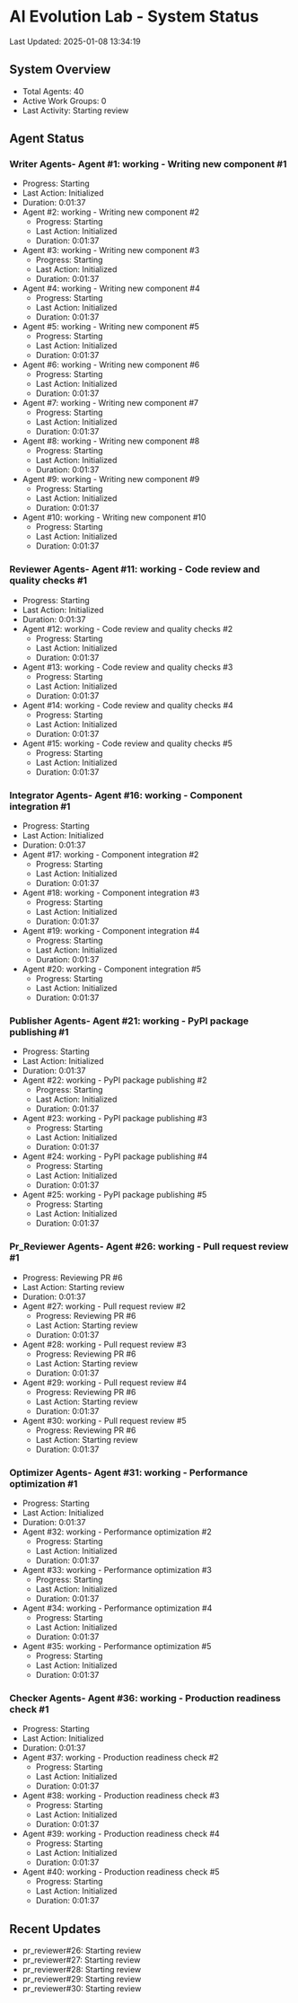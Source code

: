 # AI Evolution Lab - System Status
Last Updated: 2025-01-08 13:34:19

## System Overview
- Total Agents: 40
- Active Work Groups: 0
- Last Activity: Starting review

## Agent Status

### Writer Agents- Agent #1: working - Writing new component #1
  - Progress: Starting
  - Last Action: Initialized
  - Duration: 0:01:37
- Agent #2: working - Writing new component #2
  - Progress: Starting
  - Last Action: Initialized
  - Duration: 0:01:37
- Agent #3: working - Writing new component #3
  - Progress: Starting
  - Last Action: Initialized
  - Duration: 0:01:37
- Agent #4: working - Writing new component #4
  - Progress: Starting
  - Last Action: Initialized
  - Duration: 0:01:37
- Agent #5: working - Writing new component #5
  - Progress: Starting
  - Last Action: Initialized
  - Duration: 0:01:37
- Agent #6: working - Writing new component #6
  - Progress: Starting
  - Last Action: Initialized
  - Duration: 0:01:37
- Agent #7: working - Writing new component #7
  - Progress: Starting
  - Last Action: Initialized
  - Duration: 0:01:37
- Agent #8: working - Writing new component #8
  - Progress: Starting
  - Last Action: Initialized
  - Duration: 0:01:37
- Agent #9: working - Writing new component #9
  - Progress: Starting
  - Last Action: Initialized
  - Duration: 0:01:37
- Agent #10: working - Writing new component #10
  - Progress: Starting
  - Last Action: Initialized
  - Duration: 0:01:37

### Reviewer Agents- Agent #11: working - Code review and quality checks #1
  - Progress: Starting
  - Last Action: Initialized
  - Duration: 0:01:37
- Agent #12: working - Code review and quality checks #2
  - Progress: Starting
  - Last Action: Initialized
  - Duration: 0:01:37
- Agent #13: working - Code review and quality checks #3
  - Progress: Starting
  - Last Action: Initialized
  - Duration: 0:01:37
- Agent #14: working - Code review and quality checks #4
  - Progress: Starting
  - Last Action: Initialized
  - Duration: 0:01:37
- Agent #15: working - Code review and quality checks #5
  - Progress: Starting
  - Last Action: Initialized
  - Duration: 0:01:37

### Integrator Agents- Agent #16: working - Component integration #1
  - Progress: Starting
  - Last Action: Initialized
  - Duration: 0:01:37
- Agent #17: working - Component integration #2
  - Progress: Starting
  - Last Action: Initialized
  - Duration: 0:01:37
- Agent #18: working - Component integration #3
  - Progress: Starting
  - Last Action: Initialized
  - Duration: 0:01:37
- Agent #19: working - Component integration #4
  - Progress: Starting
  - Last Action: Initialized
  - Duration: 0:01:37
- Agent #20: working - Component integration #5
  - Progress: Starting
  - Last Action: Initialized
  - Duration: 0:01:37

### Publisher Agents- Agent #21: working - PyPI package publishing #1
  - Progress: Starting
  - Last Action: Initialized
  - Duration: 0:01:37
- Agent #22: working - PyPI package publishing #2
  - Progress: Starting
  - Last Action: Initialized
  - Duration: 0:01:37
- Agent #23: working - PyPI package publishing #3
  - Progress: Starting
  - Last Action: Initialized
  - Duration: 0:01:37
- Agent #24: working - PyPI package publishing #4
  - Progress: Starting
  - Last Action: Initialized
  - Duration: 0:01:37
- Agent #25: working - PyPI package publishing #5
  - Progress: Starting
  - Last Action: Initialized
  - Duration: 0:01:37

### Pr_Reviewer Agents- Agent #26: working - Pull request review #1
  - Progress: Reviewing PR #6
  - Last Action: Starting review
  - Duration: 0:01:37
- Agent #27: working - Pull request review #2
  - Progress: Reviewing PR #6
  - Last Action: Starting review
  - Duration: 0:01:37
- Agent #28: working - Pull request review #3
  - Progress: Reviewing PR #6
  - Last Action: Starting review
  - Duration: 0:01:37
- Agent #29: working - Pull request review #4
  - Progress: Reviewing PR #6
  - Last Action: Starting review
  - Duration: 0:01:37
- Agent #30: working - Pull request review #5
  - Progress: Reviewing PR #6
  - Last Action: Starting review
  - Duration: 0:01:37

### Optimizer Agents- Agent #31: working - Performance optimization #1
  - Progress: Starting
  - Last Action: Initialized
  - Duration: 0:01:37
- Agent #32: working - Performance optimization #2
  - Progress: Starting
  - Last Action: Initialized
  - Duration: 0:01:37
- Agent #33: working - Performance optimization #3
  - Progress: Starting
  - Last Action: Initialized
  - Duration: 0:01:37
- Agent #34: working - Performance optimization #4
  - Progress: Starting
  - Last Action: Initialized
  - Duration: 0:01:37
- Agent #35: working - Performance optimization #5
  - Progress: Starting
  - Last Action: Initialized
  - Duration: 0:01:37

### Checker Agents- Agent #36: working - Production readiness check #1
  - Progress: Starting
  - Last Action: Initialized
  - Duration: 0:01:37
- Agent #37: working - Production readiness check #2
  - Progress: Starting
  - Last Action: Initialized
  - Duration: 0:01:37
- Agent #38: working - Production readiness check #3
  - Progress: Starting
  - Last Action: Initialized
  - Duration: 0:01:37
- Agent #39: working - Production readiness check #4
  - Progress: Starting
  - Last Action: Initialized
  - Duration: 0:01:37
- Agent #40: working - Production readiness check #5
  - Progress: Starting
  - Last Action: Initialized
  - Duration: 0:01:37


## Recent Updates
- pr_reviewer#26: Starting review
- pr_reviewer#27: Starting review
- pr_reviewer#28: Starting review
- pr_reviewer#29: Starting review
- pr_reviewer#30: Starting review
